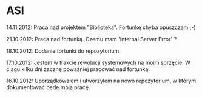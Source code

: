 ASI
======

14.11.2012: Praca nad projektem "Biblioteka". Fortunkę chyba opuszczam ;-)

21.10.2012: Praca nad fortunką. Czemu mam 'Internal Server Error' ?

18.10.2012: Dodanie fortunki do repozytorium.

17.10.2012: Jestem w trakcie rewolucji systemowych na moim sprzęcie. W ciągu kilku dni zacznę poważniej pracować nad fortunką.

16.10.2012: Uporządkowałem i utworzyłem na nowo repozytorium, w którym dokumentować będę moją pracę.


